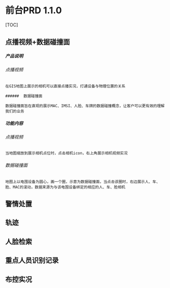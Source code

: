 # 前台PRD  1.1.0

[TOC]

## 点播视频+数据碰撞面

##### 产品说明

###### 	点播视频

	在GIS地图上展示的相机可以直接点播实况，打通设备与物理位置的关系	

	###### 	数据碰撞面

	数据碰撞面旨在直观的展示MAC、IMSI、人脸、车牌的数据碰撞概念，让客户可以更有效的理解我们的业务

##### 功能内容

###### 	点播视频

	当地图缩放到展示相机点位时，点击相机icon，右上角展示相机视频实况

###### 	数据碰撞面

	地图上以电围设备为圆心，画一个圈，示意为数据碰撞面，当点击该圈时，右边展示人、车、脸、MAC的滚动，数据来源为与该电围设备绑定的相应的人、车、脸相机



## 警情处置

## 轨迹

## 人脸检索

## 重点人员识别记录

## 布控实况
